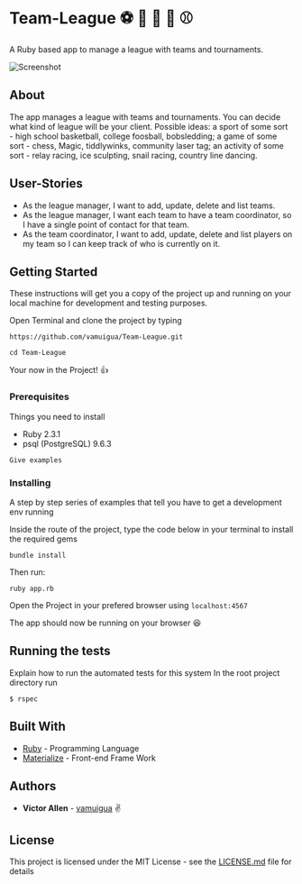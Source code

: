 # Team-League :soccer: :basketball: :football: :rugby_football: :baseball:
A Ruby based app to manage a league with teams and tournaments.

![Screenshot](images/screenshot.png)

## About

The  app manages a league with teams and tournaments. You can decide what kind of league will be your client. Possible ideas: a sport of some sort - high school basketball, college foosball, bobsledding; a game of some sort - chess, Magic, tiddlywinks, community laser tag; an activity of some sort - relay racing, ice sculpting, snail racing, country line dancing.

## User-Stories

* As the league manager, I want to add, update, delete and list teams.
* As the league manager, I want each team to have a team coordinator, so I have a single point of contact for that team.
* As the team coordinator, I want to add, update, delete and list players on my team so I can keep track of who is currently on it.

## Getting Started

These instructions will get you a copy of the project up and running on your local machine for development and testing purposes.

Open Terminal and clone the project by typing

```
https://github.com/vamuigua/Team-League.git

cd Team-League
```
Your now in the Project! 👍

### Prerequisites

Things you need to install

* Ruby 2.3.1
* psql (PostgreSQL) 9.6.3

```
Give examples
```

### Installing

A step by step series of examples that tell you have to get a development env running

Inside the route of the project, type the code below in your terminal to install the required gems

```
bundle install
```

Then run:

```
ruby app.rb
```

Open the Project in your prefered browser using ```localhost:4567```

The app should now be running on your browser 😆

## Running the tests

Explain how to run the automated tests for this system
In the root project directory run

```
$ rspec
```

## Built With

* [Ruby](https://www.ruby-lang.org/en/) - Programming Language
* [Materialize](http://materializecss.com/) - Front-end Frame Work 


## Authors

* **Victor Allen** - [vamuigua](https://github.com/vamuigua) :v:

## License

This project is licensed under the MIT License - see the [LICENSE.md](LICENSE.md) file for details